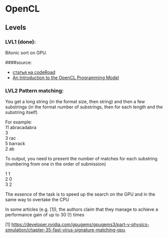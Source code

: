 # OpenCL


## Levels

### LVL1 (done):
Bitonic sort on GPU.

####source:
* [статья на codeRoad](https://coderoad.ru/26804153/OpenCL-%D0%BA%D0%BE%D0%BD%D1%86%D0%B5%D0%BF%D1%86%D0%B8%D1%8F-%D1%80%D0%B0%D0%B1%D0%BE%D1%87%D0%B5%D0%B9-%D0%B3%D1%80%D1%83%D0%BF%D0%BF%D1%8B)
* [An Introduction to the OpenCL Programming Model](https://cims.nyu.edu/~schlacht/OpenCLModel.pdf)

### LVL2 Pattern matching:

You get a long string (in the format size, then string) and then a few substrings (in the format number of substrings, then for each length and the substring itself)

For example:    \
11 abracadabra  \
3               \
3 rac           \
5 barrack       \
2 ab

To output, you need to present the number of matches for each substring (numbering from 
one in the order of submission)

1 1 \
2 0 \
3 2 

The essence of the task is to speed up the search on the GPU and in the same way to
overtake the CPU

In some articles (e.g. [1]), the authors claim that they manage to achieve a performance
gain of up to 30 (!) times

[1] https://developer.nvidia.com/gpugems/gpugems3/part-v-physics-simulation/chapter-35-fast-virus-signature-matching-gpu